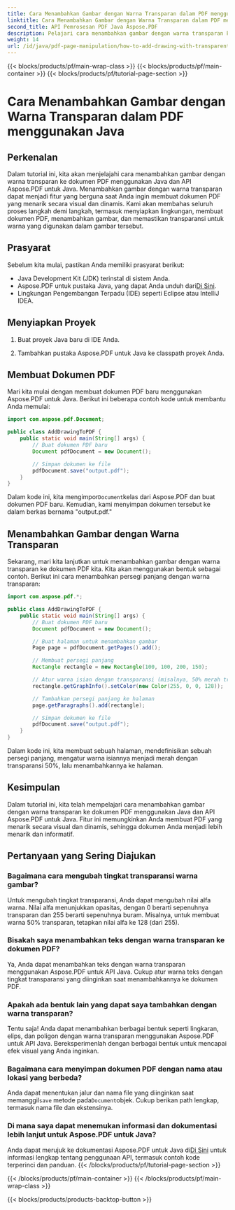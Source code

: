 ```yaml
---
title: Cara Menambahkan Gambar dengan Warna Transparan dalam PDF menggunakan Java
linktitle: Cara Menambahkan Gambar dengan Warna Transparan dalam PDF menggunakan Java
second_title: API Pemrosesan PDF Java Aspose.PDF
description: Pelajari cara menambahkan gambar dengan warna transparan ke PDF menggunakan Java dan Aspose.PDF untuk Java. Buat PDF yang dinamis dan menarik secara visual dengan panduan langkah demi langkah dan contoh kode.
weight: 14
url: /id/java/pdf-page-manipulation/how-to-add-drawing-with-transparent-color-in-pdf-using-java/
---
```


{{< blocks/products/pf/main-wrap-class >}}
{{< blocks/products/pf/main-container >}}
{{< blocks/products/pf/tutorial-page-section >}}

# Cara Menambahkan Gambar dengan Warna Transparan dalam PDF menggunakan Java


## Perkenalan

Dalam tutorial ini, kita akan menjelajahi cara menambahkan gambar dengan warna transparan ke dokumen PDF menggunakan Java dan API Aspose.PDF untuk Java. Menambahkan gambar dengan warna transparan dapat menjadi fitur yang berguna saat Anda ingin membuat dokumen PDF yang menarik secara visual dan dinamis. Kami akan membahas seluruh proses langkah demi langkah, termasuk menyiapkan lingkungan, membuat dokumen PDF, menambahkan gambar, dan memastikan transparansi untuk warna yang digunakan dalam gambar tersebut.

## Prasyarat

Sebelum kita mulai, pastikan Anda memiliki prasyarat berikut:

- Java Development Kit (JDK) terinstal di sistem Anda.
-  Aspose.PDF untuk pustaka Java, yang dapat Anda unduh dari[Di Sini](https://releases.aspose.com/pdf/java/).
- Lingkungan Pengembangan Terpadu (IDE) seperti Eclipse atau IntelliJ IDEA.

## Menyiapkan Proyek

1. Buat proyek Java baru di IDE Anda.

2. Tambahkan pustaka Aspose.PDF untuk Java ke classpath proyek Anda.

## Membuat Dokumen PDF

Mari kita mulai dengan membuat dokumen PDF baru menggunakan Aspose.PDF untuk Java. Berikut ini beberapa contoh kode untuk membantu Anda memulai:

```java
import com.aspose.pdf.Document;

public class AddDrawingToPDF {
    public static void main(String[] args) {
        // Buat dokumen PDF baru
        Document pdfDocument = new Document();

        // Simpan dokumen ke file
        pdfDocument.save("output.pdf");
    }
}
```

 Dalam kode ini, kita mengimpor`Document`kelas dari Aspose.PDF dan buat dokumen PDF baru. Kemudian, kami menyimpan dokumen tersebut ke dalam berkas bernama "output.pdf."

## Menambahkan Gambar dengan Warna Transparan

Sekarang, mari kita lanjutkan untuk menambahkan gambar dengan warna transparan ke dokumen PDF kita. Kita akan menggunakan bentuk sebagai contoh. Berikut ini cara menambahkan persegi panjang dengan warna transparan:

```java
import com.aspose.pdf.*;

public class AddDrawingToPDF {
    public static void main(String[] args) {
        // Buat dokumen PDF baru
        Document pdfDocument = new Document();

        // Buat halaman untuk menambahkan gambar
        Page page = pdfDocument.getPages().add();

        // Membuat persegi panjang
        Rectangle rectangle = new Rectangle(100, 100, 200, 150);

        // Atur warna isian dengan transparansi (misalnya, 50% merah transparan)
        rectangle.getGraphInfo().setColor(new Color(255, 0, 0, 128));

        // Tambahkan persegi panjang ke halaman
        page.getParagraphs().add(rectangle);

        // Simpan dokumen ke file
        pdfDocument.save("output.pdf");
    }
}
```

Dalam kode ini, kita membuat sebuah halaman, mendefinisikan sebuah persegi panjang, mengatur warna isiannya menjadi merah dengan transparansi 50%, lalu menambahkannya ke halaman.

## Kesimpulan

Dalam tutorial ini, kita telah mempelajari cara menambahkan gambar dengan warna transparan ke dokumen PDF menggunakan Java dan API Aspose.PDF untuk Java. Fitur ini memungkinkan Anda membuat PDF yang menarik secara visual dan dinamis, sehingga dokumen Anda menjadi lebih menarik dan informatif.

## Pertanyaan yang Sering Diajukan

### Bagaimana cara mengubah tingkat transparansi warna gambar?

Untuk mengubah tingkat transparansi, Anda dapat mengubah nilai alfa warna. Nilai alfa menunjukkan opasitas, dengan 0 berarti sepenuhnya transparan dan 255 berarti sepenuhnya buram. Misalnya, untuk membuat warna 50% transparan, tetapkan nilai alfa ke 128 (dari 255).

### Bisakah saya menambahkan teks dengan warna transparan ke dokumen PDF?

Ya, Anda dapat menambahkan teks dengan warna transparan menggunakan Aspose.PDF untuk API Java. Cukup atur warna teks dengan tingkat transparansi yang diinginkan saat menambahkannya ke dokumen PDF.

### Apakah ada bentuk lain yang dapat saya tambahkan dengan warna transparan?

Tentu saja! Anda dapat menambahkan berbagai bentuk seperti lingkaran, elips, dan poligon dengan warna transparan menggunakan Aspose.PDF untuk API Java. Bereksperimenlah dengan berbagai bentuk untuk mencapai efek visual yang Anda inginkan.

### Bagaimana cara menyimpan dokumen PDF dengan nama atau lokasi yang berbeda?

 Anda dapat menentukan jalur dan nama file yang diinginkan saat memanggil`save` metode pada`Document`objek. Cukup berikan path lengkap, termasuk nama file dan ekstensinya.

### Di mana saya dapat menemukan informasi dan dokumentasi lebih lanjut untuk Aspose.PDF untuk Java?

 Anda dapat merujuk ke dokumentasi Aspose.PDF untuk Java di[Di Sini](https://reference.aspose.com/pdf/java/) untuk informasi lengkap tentang penggunaan API, termasuk contoh kode terperinci dan panduan.
{{< /blocks/products/pf/tutorial-page-section >}}

{{< /blocks/products/pf/main-container >}}
{{< /blocks/products/pf/main-wrap-class >}}

{{< blocks/products/products-backtop-button >}}
